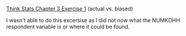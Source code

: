 [Think Stats Chapter 3 Exercise 1](http://greenteapress.com/thinkstats2/html/thinkstats2004.html#toc31) (actual vs. biased)

I wasn't able to do this excersise as I did not now what the NUMKDHH respondent variable is or where it could be found.